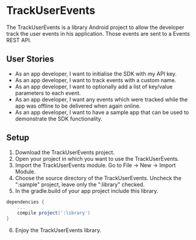 
TrackUserEvents
========
The TrackUserEvents is a library Android project to allow the developer track the user events in his application. Those events are sent to a Events REST API.

User Stories
--------
* As an app developer, I want to initialise the SDK with my API key.
* As an app developer, I want to track events with a custom name.
* As an app developer, I want to optionally add a list of key/value parameters to each event.
* As an app developer, I want any events which were tracked while the app was offline to be delivered when again online.
* As an app developer, I want to have a sample app that can be used to demonstrate the SDK functionality.

Setup
--------
1. Download the TrackUserEvents project.
2. Open your project in which you want to use the TrackUserEvents.
3. Import the TrackUserEvents module. Go to File -> New -> Import Module.
4. Choose the source directory of the TrackUserEvents. Uncheck the ":sample" project, leave only the ":library" checked.
5. In the gradle.build of your app project include this library.
```groovy
dependencies {
    ...
    compile project(':library')
}
```
6. Enjoy the TrackUserEvents library.
